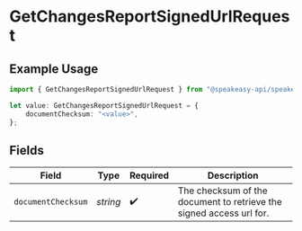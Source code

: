 # GetChangesReportSignedUrlRequest

## Example Usage

```typescript
import { GetChangesReportSignedUrlRequest } from "@speakeasy-api/speakeasy-client-sdk-typescript/sdk/models/operations";

let value: GetChangesReportSignedUrlRequest = {
    documentChecksum: "<value>",
};
```

## Fields

| Field                                                               | Type                                                                | Required                                                            | Description                                                         |
| ------------------------------------------------------------------- | ------------------------------------------------------------------- | ------------------------------------------------------------------- | ------------------------------------------------------------------- |
| `documentChecksum`                                                  | *string*                                                            | :heavy_check_mark:                                                  | The checksum of the document to retrieve the signed access url for. |